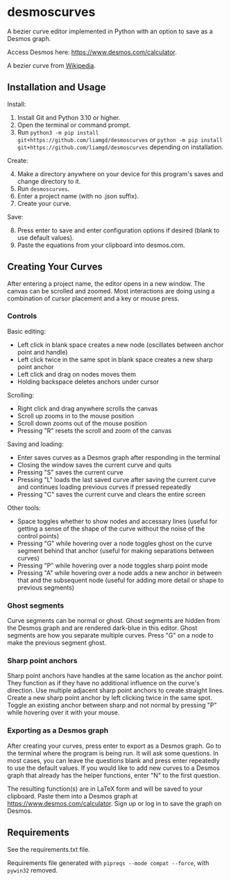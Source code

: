 # desmoscurves

A bezier curve editor implemented in Python with an option to save as a Desmos graph.

Access Desmos here: https://www.desmos.com/calculator.

A bezier curve from [Wikipedia](https://en.wikipedia.org/wiki/File:B%C3%A9zier_3_big.gif).

<!-- <img src="https://www.google.com/url?sa=i&url=https%3A%2F%2Fen.wikipedia.org%2Fwiki%2FFile%3AB%25C3%25A9zier_3_big.gif&psig=AOvVaw1Bw52iKp-Q7ltx5aBNLyhp&ust=1702617083496000&source=images&cd=vfe&opi=89978449&ved=0CA8QjRxqFwoTCLDJ0IaVjoMDFQAAAAAdAAAAABAI" alt="Bezier curve example"> -->

## Installation and Usage

Install:

1. Install Git and Python 3.10 or higher.
2. Open the terminal or command prompt.
3. Run `python3 -m pip install git+https://github.com/liamgd/desmoscurves` or `python -m pip install git+https://github.com/liamgd/desmoscurves` depending on installation.

Create:

4. Make a directory anywhere on your device for this program's saves and change directory to it.
5. Run `desmoscurves`.
6. Enter a project name (with no .json suffix).
7. Create your curve.

Save:

8. Press enter to save and enter configuration options if desired (blank to use default values).
9. Paste the equations from your clipboard into desmos.com.

## Creating Your Curves

After entering a project name, the editor opens in a new window. The canvas can be scrolled and zoomed. Most interactions are doing using a combination of cursor placement and a key or mouse press.

### Controls

Basic editing:

- Left click in blank space creates a new node (oscillates between anchor point and handle)
- Left click twice in the same spot in blank space creates a new sharp point anchor
- Left click and drag on nodes moves them
- Holding backspace deletes anchors under cursor

Scrolling:

- Right click and drag anywhere scrolls the canvas
- Scroll up zooms in to the mouse position
- Scroll down zooms out of the mouse position
- Pressing "R" resets the scroll and zoom of the canvas

Saving and loading:

- Enter saves curves as a Desmos graph after responding in the terminal
- Closing the window saves the current curve and quits
- Pressing "S" saves the current curve
- Pressing "L" loads the last saved curve after saving the current curve and continues loading previous curves if pressed repeatedly
- Pressing "C" saves the current curve and clears the entire screen

Other tools:

- Space toggles whether to show nodes and accessary lines (useful for getting a sense of the shape of the curve without the noise of the control points)
- Pressing "G" while hovering over a node toggles ghost on the curve segment behind that anchor (useful for making separations between curves)
- Pressing "P" while hovering over a node toggles sharp point mode
- Pressing "A" while hovering over a node adds a new anchor in between that and the subsequent node (useful for adding more detail or shape to previous segments)

### Ghost segments

Curve segments can be normal or ghost. Ghost segments are hidden from the Desmos graph and are rendered dark-blue in this editor. Ghost segments are how you separate multiple curves. Press "G" on a node to make the previous segment ghost.

### Sharp point anchors

Sharp point anchors have handles at the same location as the anchor point. They function as if they have no additional influence on the curve's direction. Use multiple adjacent sharp point anchors to create straight lines. Create a new sharp point anchor by left clicking twice in the same spot. Toggle an existing anchor between sharp and not normal by pressing "P" while hovering over it with your mouse.

### Exporting as a Desmos graph

After creating your curves, press enter to export as a Desmos graph. Go to the terminal where the program is being run. It will ask some questions. In most cases, you can leave the questions blank and press enter repeatedly to use the default values. If you would like to add new curves to a Desmos graph that already has the helper functions, enter "N" to the first question.

The resulting function(s) are in LaTeX form and will be saved to your clipboard. Paste them into a Desmos graph at https://www.desmos.com/calculator. Sign up or log in to save the graph on Desmos.

## Requirements

See the requirements.txt file.

Requirements file generated with `pipreqs --mode compat --force`, with `pywin32` removed.

